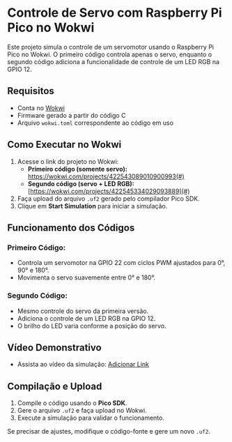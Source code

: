 # Controle de Servo com Raspberry Pi Pico no Wokwi

Este projeto simula o controle de um servomotor usando o Raspberry Pi Pico no Wokwi. O primeiro código controla apenas o servo, enquanto o segundo código adiciona a funcionalidade de controle de um LED RGB na GPIO 12.

## Requisitos
- Conta no [Wokwi](https://wokwi.com)
- Firmware gerado a partir do código C
- Arquivo `wokwi.toml` correspondente ao código em uso

## Como Executar no Wokwi
1. Acesse o link do projeto no Wokwi:
   - **Primeiro código (somente servo):** https://wokwi.com/projects/422543089010900993(#)
   - **Segundo código (servo + LED RGB):** [https://wokwi.com/projects/422545334029093889](#)
2. Faça upload do arquivo `.uf2` gerado pelo compilador Pico SDK.
3. Clique em **Start Simulation** para iniciar a simulação.

## Funcionamento dos Códigos
### Primeiro Código:
- Controla um servomotor na GPIO 22 com ciclos PWM ajustados para 0°, 90° e 180°.
- Movimenta o servo suavemente entre 0° e 180°.

### Segundo Código:
- Mesmo controle do servo da primeira versão.
- Adiciona o controle de um LED RGB na GPIO 12.
- O brilho do LED varia conforme a posição do servo.

## Vídeo Demonstrativo
- Assista ao vídeo da simulação: [Adicionar Link](#)

## Compilação e Upload
1. Compile o código usando o **Pico SDK**.
2. Gere o arquivo `.uf2` e faça upload no Wokwi.
3. Execute a simulação para validar o funcionamento.

Se precisar de ajustes, modifique o código-fonte e gere um novo `.uf2`.

